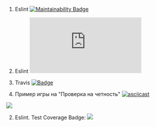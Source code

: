 1. Eslint
[![Maintainability Badge](codeclimate.com/github/codeclimate/codeclimate/test_coverage)](https://api.codeclimate.com/v1/badges/a99a88d28ad37a79dbf6/maintainability)

2. Eslint 
[![Test Coverage Badge](https://codeclimate.com/github/codeclimate/codeclimate/test_coverage.src)](https://api.codeclimate.com/v1/badges/a99a88d28ad37a79dbf6/test_coverage)

3. Travis
[![Badge](https://travis-ci.org/AnastasiaTetyueva/project-lvl1-s478.svg?branch=master)](https://travis-ci.org/AnastasiaTetyueva/project-lvl1-s478)

4. Пример игры на "Проверка на четность"
[![asciicast](https://asciinema.org/a/TzJJy9dDR75kouD8TWLwSwb7P.svg)](https://asciinema.org/a/TzJJy9dDR75kouD8TWLwSwb7P)


<a href="https://codeclimate.com/github/codeclimate/codeclimate/maintainability"><img src="https://api.codeclimate.com/v1/badges/a99a88d28ad37a79dbf6/maintainability" /></a>

2. Eslint. Test Coverage Badge:
<a href="https://codeclimate.com/github/codeclimate/codeclimate/test_coverage"><img src="https://api.codeclimate.com/v1/badges/a99a88d28ad37a79dbf6/test_coverage" /></a>